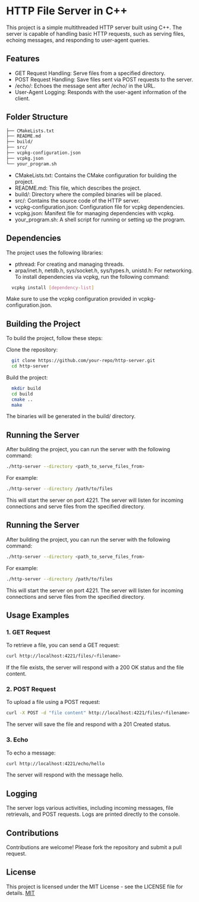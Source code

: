 
# HTTP File Server in C++

This project is a simple multithreaded HTTP server built using C++. The server is capable of handling basic HTTP requests, such as serving files, echoing messages, and responding to user-agent queries.


## Features

- GET Request Handling: Serve files from a specified directory.
- POST Request Handling: Save files sent via POST requests to the server.
- /echo/: Echoes the message sent after /echo/ in the URL.
- User-Agent Logging: Responds with the user-agent information of the client.

## Folder Structure

```bash
├── CMakeLists.txt
├── README.md
├── build/
├── src/
├── vcpkg-configuration.json
├── vcpkg.json
└── your_program.sh
```

- CMakeLists.txt: Contains the CMake configuration for building the project.
- README.md: This file, which describes the project.
- build/: Directory where the compiled binaries will be placed.
- src/: Contains the source code of the HTTP server.
- vcpkg-configuration.json: Configuration file for vcpkg dependencies.
- vcpkg.json: Manifest file for managing dependencies with vcpkg.
- your_program.sh: A shell script for running or setting up the program.
## Dependencies
The project uses the following libraries:

- pthread: For creating and managing threads.
- arpa/inet.h, netdb.h, sys/socket.h, sys/types.h, unistd.h: For networking.
To install dependencies via vcpkg, run the following command:

```bash
  vcpkg install [dependency-list]
```
Make sure to use the vcpkg configuration provided in vcpkg-configuration.json.

## Building the Project

To build the project, follow these steps:

Clone the repository:
```bash
  git clone https://github.com/your-repo/http-server.git
  cd http-server  
```

Build the project:

```bash
  mkdir build
  cd build
  cmake ..
  make
```

The binaries will be generated in the build/ directory.

## Running the Server

After building the project, you can run the server with the following command:


```bash
./http-server --directory <path_to_serve_files_from>
```

For example:

```bash
./http-server --directory /path/to/files
```
This will start the server on port 4221. The server will listen for incoming connections and serve files from the specified directory.
## Running the Server

After building the project, you can run the server with the following command:


```bash
./http-server --directory <path_to_serve_files_from>
```

For example:

```bash
./http-server --directory /path/to/files
```
This will start the server on port 4221. The server will listen for incoming connections and serve files from the specified directory.
## Usage Examples

### 1. GET Request

To retrieve a file, you can send a GET request:
```bash
curl http://localhost:4221/files/<filename>
```
If the file exists, the server will respond with a 200 OK status and the file content.

### 2. POST Request

To upload a file using a POST request:
```bash
curl -X POST -d "file content" http://localhost:4221/files/<filename>
```
The server will save the file and respond with a 201 Created status.

### 3. Echo
To echo a message:
```bash
curl http://localhost:4221/echo/hello
```
The server will respond with the message hello.

## Logging

The server logs various activities, including incoming messages, file retrievals, and POST requests. Logs are printed directly to the console.

## Contributions

Contributions are welcome! Please fork the repository and submit a pull request.

## License
This project is licensed under the MIT License - see the LICENSE file for details.
[MIT](https://choosealicense.com/licenses/mit/)

